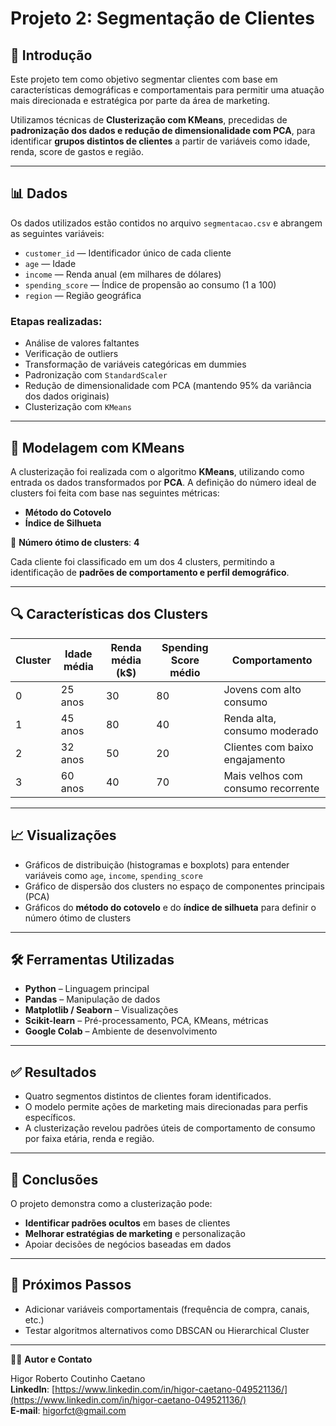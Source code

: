 # Projeto 2: Segmentação de Clientes

## 📝 Introdução
Este projeto tem como objetivo segmentar clientes com base em características demográficas e comportamentais para permitir uma atuação mais direcionada e estratégica por parte da área de marketing.

Utilizamos técnicas de **Clusterização com KMeans**, precedidas de **padronização dos dados e redução de dimensionalidade com PCA**, para identificar **grupos distintos de clientes** a partir de variáveis como idade, renda, score de gastos e região.

---

## 📊 Dados

Os dados utilizados estão contidos no arquivo `segmentacao.csv` e abrangem as seguintes variáveis:

- `customer_id` — Identificador único de cada cliente  
- `age` — Idade  
- `income` — Renda anual (em milhares de dólares)  
- `spending_score` — Índice de propensão ao consumo (1 a 100)  
- `region` — Região geográfica

### Etapas realizadas:
- Análise de valores faltantes  
- Verificação de outliers  
- Transformação de variáveis categóricas em dummies  
- Padronização com `StandardScaler`  
- Redução de dimensionalidade com PCA (mantendo 95% da variância dos dados originais)  
- Clusterização com `KMeans`

---

## 🤖 Modelagem com KMeans

A clusterização foi realizada com o algoritmo **KMeans**, utilizando como entrada os dados transformados por **PCA**. A definição do número ideal de clusters foi feita com base nas seguintes métricas:

- **Método do Cotovelo**
- **Índice de Silhueta**

📌 **Número ótimo de clusters**: **4**

Cada cliente foi classificado em um dos 4 clusters, permitindo a identificação de **padrões de comportamento e perfil demográfico**.

---

## 🔍 Características dos Clusters

| Cluster | Idade média | Renda média (k$) | Spending Score médio | Comportamento                       |
|---------|-------------|------------------|-----------------------|-------------------------------------|
| 0       | 25 anos     | 30               | 80                    | Jovens com alto consumo             |
| 1       | 45 anos     | 80               | 40                    | Renda alta, consumo moderado        |
| 2       | 32 anos     | 50               | 20                    | Clientes com baixo engajamento      |
| 3       | 60 anos     | 40               | 70                    | Mais velhos com consumo recorrente  |

---

## 📈 Visualizações

- Gráficos de distribuição (histogramas e boxplots) para entender variáveis como `age`, `income`, `spending_score`
- Gráfico de dispersão dos clusters no espaço de componentes principais (PCA)
- Gráficos do **método do cotovelo** e do **índice de silhueta** para definir o número ótimo de clusters

---

## 🛠️ Ferramentas Utilizadas

- **Python** – Linguagem principal  
- **Pandas** – Manipulação de dados  
- **Matplotlib / Seaborn** – Visualizações  
- **Scikit-learn** – Pré-processamento, PCA, KMeans, métricas  
- **Google Colab** – Ambiente de desenvolvimento

---

## ✅ Resultados

- Quatro segmentos distintos de clientes foram identificados.  
- O modelo permite ações de marketing mais direcionadas para perfis específicos.  
- A clusterização revelou padrões úteis de comportamento de consumo por faixa etária, renda e região.

---

## 🧠 Conclusões

O projeto demonstra como a clusterização pode:

- **Identificar padrões ocultos** em bases de clientes  
- **Melhorar estratégias de marketing** e personalização  
- Apoiar decisões de negócios baseadas em dados

---

## 🔄 Próximos Passos

- Adicionar variáveis comportamentais (frequência de compra, canais, etc.)  
- Testar algoritmos alternativos como DBSCAN ou Hierarchical Cluster 

---

🧑‍💻 **Autor e Contato**

Higor Roberto Coutinho Caetano  
**LinkedIn**: [https://www.linkedin.com/in/higor-caetano-049521136/](https://www.linkedin.com/in/higor-caetano-049521136/)  
**E-mail**: higorfct@gmail.com
